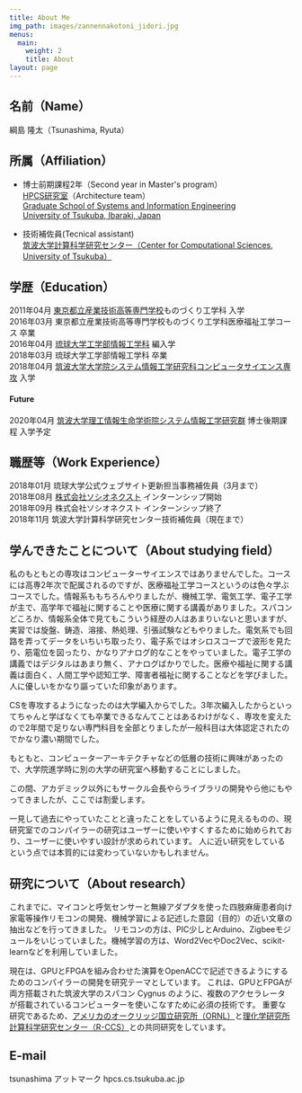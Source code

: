 ```yaml
---
title: About Me
img_path: images/zannennakotoni_jidori.jpg
menus:
  main:
    weight: 2
    title: About
layout: page
---
```


## 名前（Name）
綱島 隆太（Tsunashima, Ryuta）

## 所属（Affiliation）
- 博士前期課程2年（Second year in Master's program）  
[HPCS研究室](https://www.hpcs.cs.tsukuba.ac.jp/)（Architecture team）  
[Graduate School of Systems and Information Engineering](https://www.sie.tsukuba.ac.jp/)  
[University of Tsukuba, Ibaraki, Japan](https://www.tsukuba.ac.jp/)

- 技術補佐員(Tecnical assistant)  
[筑波大学計算科学研究センター（Center for Computational Sciences, University of Tsukuba）](https://www.ccs.tsukuba.ac.jp/)

## 学歴（Education）
2011年04月 [東京都立産業技術高等専門学校](https://www.metro-cit.ac.jp/)ものづくり工学科 入学  
2016年03月 東京都立産業技術高等専門学校ものづくり工学科医療福祉工学コース 卒業  
2016年04月 [琉球大学工学部情報工学科](https://ie.u-ryukyu.ac.jp/) 編入学  
2018年03月 琉球大学工学部情報工学科 卒業  
2018年04月 [筑波大学大学院システム情報工学研究科コンピュータサイエンス専攻](http://www.cs.tsukuba.ac.jp/) 入学  

#### Future
2020年04月 [筑波大学理工情報生命学術院システム情報工学研究群](https://dps2020.sie.tsukuba.ac.jp/) 博士後期課程 入学予定

## 職歴等（Work Experience）
2018年01月 琉球大学公式ウェブサイト更新担当事務補佐員（3月まで）  
2018年08月 [株式会社ソシオネクスト](https://www.socionext.com/jp/) インターンシップ開始  
2018年09月 株式会社ソシオネクスト インターンシップ終了  
2018年11月 筑波大学計算科学研究センター技術補佐員（現在まで）  

## 学んできたことについて（About studying field）
私のもともとの専攻はコンピューターサイエンスではありませんでした。コースには高専2年次で配属されるのですが、医療福祉工学コースというのは色々学ぶコースでした。情報系ももちろんやりましたが、機械工学、電気工学、電子工学が主で、高学年で福祉に関することや医療に関する講義がありました。スパコンどころか、情報系全体で見てもこういう経歴の人はあまりいないと思いますが、実習では旋盤、鋳造、溶接、熱処理、引張試験などもやりました。電気系でも回路を弄ってデータをいちいち取ったり、電子系ではオシロスコープで波形を見たり、筋電位を図ったり、かなりアナログ的なことをやっていました。電子工学の講義ではデジタルはあまり無く、アナログばかりでした。医療や福祉に関する講義は面白く、人間工学や認知工学、障害者福祉に関することなどを学びました。人に優しいをかなり謳っていた印象があります。

CSを専攻するようになったのは大学編入からでした。3年次編入したからといってちゃんと学ばなくても卒業できるなんてことはあるわけがなく、専攻を変えたので2年間で足りない専門科目を全部とりましたが一般科目は大体認定されたのでかなり濃い期間でした。

もともと、コンピューターアーキテクチャなどの低層の技術に興味があったので、大学院進学時に別の大学の研究室へ移動することにしました。

この間、アカデミック以外にもサークル会長やらライブラリの開発やら他にもやってきましたが、ここでは割愛します。

一見して過去にやっていたことと違ったことをしているように見えるものの、現研究室でのコンパイラーの研究はユーザーに使いやすくするために始められており、ユーザーに使いやすい設計が求められています。
人に近い研究をしているという点では本質的には変わっていないかもしれません。

## 研究について（About research）
これまでに、マイコンと呼気センサーと無線アダプタを使った四肢麻痺患者向け家電等操作リモコンの開発、機械学習による記述した意図（目的）の近い文章の抽出などを行ってきました。
リモコンの方は、PIC少しとArduino、Zigbeeモジュールをいじっていました。機械学習の方は、Word2VecやDoc2Vec、scikit-learnなどを利用していました。

現在は、GPUとFPGAを組み合わせた演算をOpenACCで記述できるようにするためのコンパイラーの開発を研究テーマとしています。
これは、GPUとFPGAが両方搭載された筑波大学のスパコン Cygnus のように、複数のアクセラレータが搭載されているコンピューターを使いこなすために必須の技術です。
重要な研究であるため、[アメリカのオークリッジ国立研究所（ORNL）](https://www.ornl.gov/)と[理化学研究所計算科学研究センター（R-CCS）](https://www.r-ccs.riken.jp/jp/)との共同研究をしています。

## E-mail
tsunashima アットマーク hpcs.cs.tsukuba.ac.jp